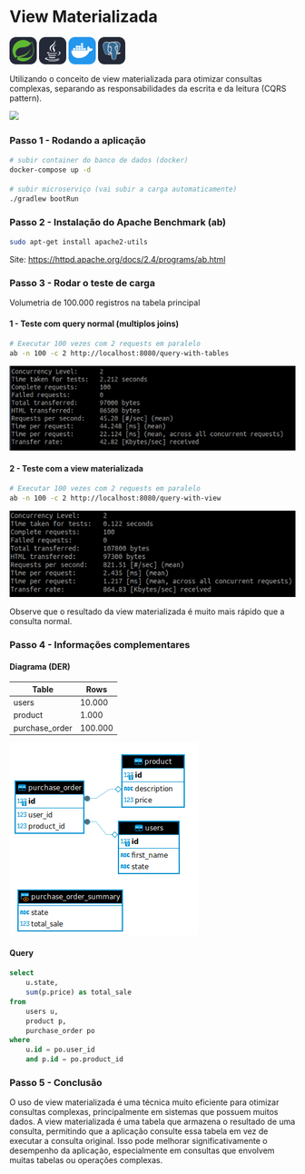 # View Materializada

<img src="https://raw.githubusercontent.com/tandpfun/skill-icons/main/icons/Spring-Dark.svg" width="48"/> <img src="https://raw.githubusercontent.com/tandpfun/skill-icons/main/icons/Java-Dark.svg" width="48"> <img src="https://raw.githubusercontent.com/tandpfun/skill-icons/main/icons/Docker.svg" width="48"> <img src="https://raw.githubusercontent.com/tandpfun/skill-icons/main/icons/PostgreSQL-Dark.svg" width="48">

Utilizando o conceito de view materializada para otimizar consultas complexas, separando as responsabilidades da escrita e da leitura (CQRS pattern).

![](https://miro.medium.com/v2/resize:fit:720/format:webp/1*TaPzEj91HM06UgZoajqGwA.png)

### Passo 1 - Rodando a aplicação

```bash
# subir container do banco de dados (docker)
docker-compose up -d

# subir microserviço (vai subir a carga automaticamente)
./gradlew bootRun
```

### Passo 2 - Instalação do Apache Benchmark (ab)

```bash
sudo apt-get install apache2-utils
```
Site: https://httpd.apache.org/docs/2.4/programs/ab.html

### Passo 3 - Rodar o teste de carga

Volumetria de 100.000 registros na tabela principal

#### 1 - Teste com query normal (multiplos joins)

```bash
# Executar 100 vezes com 2 requests em paralelo
ab -n 100 -c 2 http://localhost:8080/query-with-tables
```

![img.png](src/test/resources/img/img-ab-1.png)
#### 2 - Teste com a view materializada
```bash
# Executar 100 vezes com 2 requests em paralelo
ab -n 100 -c 2 http://localhost:8080/query-with-view
```
![img.png](src/test/resources/img/img-ab-2.png)

Observe que o resultado da view materializada é muito mais rápido que a consulta normal.

### Passo 4 - Informações complementares

#### Diagrama (DER)

| Table          | Rows    |
|----------------|---------|
| users          | 10.000  |
| product        | 1.000   |
| purchase_order | 100.000 |

![img.png](src/test/resources/img/img.png)

#### Query

```sql
select
    u.state,
    sum(p.price) as total_sale
from
    users u,
    product p,
    purchase_order po
where
    u.id = po.user_id
    and p.id = po.product_id
```

### Passo 5 - Conclusão

O uso de view materializada é uma técnica muito eficiente para otimizar consultas complexas, principalmente em sistemas que possuem muitos dados. 
A view materializada é uma tabela que armazena o resultado de uma consulta, permitindo que a aplicação consulte essa tabela em vez de executar a consulta original. 
Isso pode melhorar significativamente o desempenho da aplicação, especialmente em consultas que envolvem muitas tabelas ou operações complexas.
